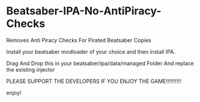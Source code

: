 # Beatsaber-IPA-No-AntiPiracy-Checks

Removes Anti Piracy Checks For Pirated Beatsaber Copies

Install your beatsaber modloader of your choice and then install IPA.

Drag And Drop this in your beatsaber/ipa/data/managed Folder And replace the existing injector 

PLEASE SUPPORT THE DEVELOPERS IF YOU ENJOY THE GAME!!!!!!!!!!

enjoy!
